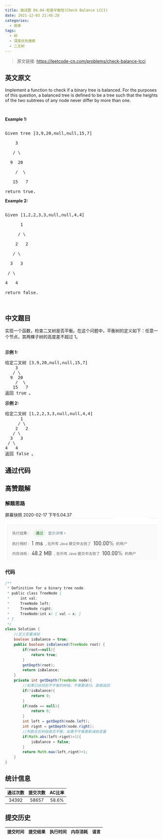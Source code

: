 ```yaml
---
title: 面试题 04.04-检查平衡性(Check Balance LCCI)
date: 2021-12-03 21:45:28
categories:
  - 简单
tags:
  - 树
  - 深度优先搜索
  - 二叉树
---
```


> 原文链接: https://leetcode-cn.com/problems/check-balance-lcci


## 英文原文
<div><p>Implement a function to check if a binary tree is balanced. For the purposes of this question, a balanced tree is defined to be a tree such that the heights of the two subtrees of any node never differ by more than one.</p>



<p><br />

<strong>Example 1:</strong></p>



<pre>

Given tree [3,9,20,null,null,15,7]

    3

   / \

  9  20

    /  \

   15   7

return true.</pre>



<p><strong>Example 2:</strong></p>



<pre>

Given [1,2,2,3,3,null,null,4,4]

      1

     / \

    2   2

   / \

  3   3

 / \

4   4

return&nbsp;false.</pre>



<p>&nbsp;</p>

</div>

## 中文题目
<div><p>实现一个函数，检查二叉树是否平衡。在这个问题中，平衡树的定义如下：任意一个节点，其两棵子树的高度差不超过 1。</p><br><strong>示例 1:</strong><pre>给定二叉树 [3,9,20,null,null,15,7]<br>    3<br>   / &#92<br>  9  20<br>    /  &#92<br>   15   7<br>返回 true 。</pre><strong>示例 2:</strong><br><pre>给定二叉树 [1,2,2,3,3,null,null,4,4]<br>      1<br>     / &#92<br>    2   2<br>   / &#92<br>  3   3<br> / &#92<br>4   4<br>返回 false 。</pre></div>

## 通过代码
<RecoDemo>
</RecoDemo>


## 高赞题解
### 解题思路
屏幕快照 2020-02-17 下午5.04.37
![image.png](../images/check-balance-lcci-0.png)

### 代码

```java
/**
 * Definition for a binary tree node.
 * public class TreeNode {
 *     int val;
 *     TreeNode left;
 *     TreeNode right;
 *     TreeNode(int x) { val = x; }
 * }
 */
class Solution {
    //定义变量减枝
    boolean isBalance = true;
    public boolean isBalanced(TreeNode root) {
        if(root==null){
            return true;
        }
        getDepth(root);
        return isBalance;
    }
    private int getDepth(TreeNode node){
        //如果已经找到不平衡的树枝，不需要递归，直接返回
        if(!isBalance){
            return 0;
        }
        if(node == null){
            return 0;
        }
        int left = getDepth(node.left);
        int rignt = getDepth(node.right);
        //判断左右树枝是否平衡，如果不平衡更新减枝变量
        if(Math.abs(left-rignt)>1){
            isBalance = false;
        }
        return Math.max(left,rignt)+1;
    }
}
```

## 统计信息
| 通过次数 | 提交次数 | AC比率 |
| :------: | :------: | :------: |
|    34392    |    58657    |   58.6%   |

## 提交历史
| 提交时间 | 提交结果 | 执行时间 |  内存消耗  | 语言 |
| :------: | :------: | :------: | :--------: | :--------: |
